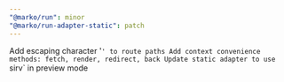 ```yaml
---
"@marko/run": minor
"@marko/run-adapter-static": patch
---
```


Add escaping character '`' to route paths
Add context convenience methods: fetch, render, redirect, back
Update static adapter to use `sirv` in preview mode

